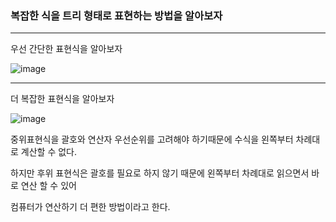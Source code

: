### 복잡한 식을 트리 형태로 표현하는 방법을 알아보자

---

우선 간단한 표현식을 알아보자

![image](https://github.com/Drum-J/Rob_Edwards_DataStructure/assets/102205699/48ff9a51-1ca6-4823-b3a1-56e42400e2e2)

---

더 복잡한 표현식을 알아보자 

![image](https://github.com/Drum-J/Rob_Edwards_DataStructure/assets/102205699/b26391af-a72b-4806-9c24-cb2daecc0263)

중위표현식을 괄호와 연산자 우선순위를 고려해야 하기때문에 수식을 왼쪽부터 차례대로 계산할 수 없다.

하지만 후위 표현식은 괄호를 필요로 하지 않기 때문에 왼쪽부터 차례대로 읽으면서 바로 연산 할 수 있어

컴퓨터가 연산하기 더 편한 방법이라고 한다.


